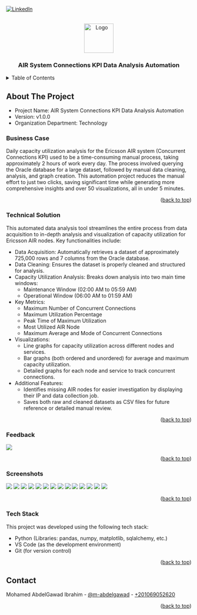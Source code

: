 <a name="readme-top"></a>

[![LinkedIn][linkedin-shield]][linkedin-url]



<!-- PROJECT LOGO -->
<br />
<div align="center">
  <img src="readme_files/logo.png" alt="Logo" width="80" height="80">
  <h3 align="center">AIR System Connections KPI Data Analysis Automation</h3>
</div>

<!-- TABLE OF CONTENTS -->
<details>
  <summary>Table of Contents</summary>
  <ol>
    <li>
      <a href="#about-the-project">About The Project</a>
      <ul>
        <li><a href="#business-case">Business Case</a></li>
        <li><a href="#technical-solution">Technical Solution</a></li>
        <li><a href="#feedback">Feedback</a></li>
        <li><a href="#screenshots">Screenshots</a></li>
        <li><a href="#tech-stack">Tech Stack</a></li>
      </ul>
    </li>
    <li><a href="#contact">Contact</a></li>
  </ol>
</details>



<!-- ABOUT THE PROJECT -->
## About The Project


* Project Name: AIR System Connections KPI Data Analysis Automation
* Version: v1.0.0
* Organization Department: Technology


### Business Case
Daily capacity utilization analysis for the Ericsson AIR system (Concurrent Connections KPI) used to be a time-consuming manual process, taking approximately 2 hours of work every day. The process involved querying the Oracle database for a large dataset, followed by manual data cleaning, analysis, and graph creation. This automation project reduces the manual effort to just two clicks, saving significant time while generating more comprehensive insights and over 50 visualizations, all in under 5 minutes.

<p align="right">(<a href="#readme-top">back to top</a>)</p>


### Technical Solution
This automated data analysis tool streamlines the entire process from data acquisition to in-depth analysis and visualization of capacity utilization for Ericsson AIR nodes. Key functionalities include:

* Data Acquisition: Automatically retrieves a dataset of approximately 725,000 rows and 7 columns from the Oracle database.
* Data Cleaning: Ensures the dataset is properly cleaned and structured for analysis.
* Capacity Utilization Analysis: Breaks down analysis into two main time windows:
  * Maintenance Window (02:00 AM to 05:59 AM)
  * Operational Window (06:00 AM to 01:59 AM)
* Key Metrics:
  * Maximum Number of Concurrent Connections
  * Maximum Utilization Percentage
  * Peak Time of Maximum Utilization
  * Most Utilized AIR Node
  * Maximum Average and Mode of Concurrent Connections
* Visualizations:
  * Line graphs for capacity utilization across different nodes and services.
  * Bar graphs (both ordered and unordered) for average and maximum capacity utilization.
  * Detailed graphs for each node and service to track concurrent connections.
* Additional Features:
  * Identifies missing AIR nodes for easier investigation by displaying their IP and data collection job.
  * Saves both raw and cleaned datasets as CSV files for future reference or detailed manual review.


<p align="right">(<a href="#readme-top">back to top</a>)</p>


### Feedback

<img src="readme_files/feedback.png">

<p align="right">(<a href="#readme-top">back to top</a>)</p>


### Screenshots

<img src="readme_files/2.png">
<img src="readme_files/3.png">
<img src="readme_files/4.png">
<img src="readme_files/5.png">
<img src="readme_files/6.png">
<img src="readme_files/7.png">
<img src="readme_files/8.png">
<img src="readme_files/9.png">
<img src="readme_files/10.png">
<img src="readme_files/11.png">
<img src="readme_files/12.png">
<img src="readme_files/13.png">
<img src="readme_files/14.png">
<img src="readme_files/15.png">

<p align="right">(<a href="#readme-top">back to top</a>)</p>


### Tech Stack

This project was developed using the following tech stack:

* Python (Libraries: pandas, numpy, matplotlib, sqlalchemy, etc.)
* VS Code (as the development environment)
* Git (for version control)

<p align="right">(<a href="#readme-top">back to top</a>)</p>


<!-- CONTACT -->
## Contact

Mohamed AbdelGawad Ibrahim - [@m-abdelgawad](https://www.linkedin.com/in/m-abdelgawad/) - <a href="tel:+201069052620">+201069052620</a>

<p align="right">(<a href="#readme-top">back to top</a>)</p>


<!-- MARKDOWN LINKS & IMAGES -->
<!-- https://www.markdownguide.org/basic-syntax/#reference-style-links -->
[linkedin-shield]: https://img.shields.io/badge/-LinkedIn-black.svg?style=for-the-badge&logo=linkedin&colorB=555
[linkedin-url]: https://www.linkedin.com/in/m-abdelgawad/

